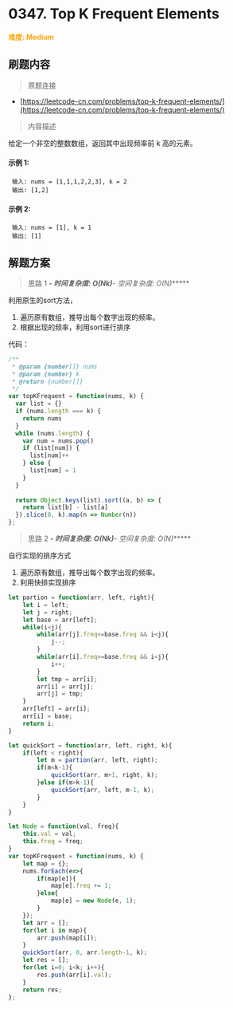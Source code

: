 # 0347. Top K Frequent Elements

**<font color=orange>难度: Medium</font>**

## 刷题内容

> 原题连接

* [https://leetcode-cn.com/problems/top-k-frequent-elements/](https://leetcode-cn.com/problems/top-k-frequent-elements/)

> 内容描述

给定一个非空的整数数组，返回其中出现频率前 k 高的元素。


#### 示例 1:

     输入: nums = [1,1,1,2,2,3], k = 2
     输出: [1,2]

#### 示例 2:

     输入: nums = [1], k = 1
     输出: [1]


## 解题方案

> 思路 1
******- 时间复杂度: O(N*k)******- 空间复杂度: O(N)******

利用原生的sort方法，
 1. 遍历原有数组，推导出每个数字出现的频率。
 2. 根据出现的频率，利用sort进行排序

代码：

```javascript
/**
 * @param {number[]} nums
 * @param {number} k
 * @return {number[]}
 */
var topKFrequent = function(nums, k) {
  var list = {}
  if (nums.length === k) {
    return nums
  }
  while (nums.length) {
    var num = nums.pop()
    if (list[num]) {
      list[num]++
    } else {
      list[num] = 1
    }
  }
  
  return Object.keys(list).sort((a, b) => {
    return list[b] - list[a]
  }).slice(0, k).map(n => Number(n))
};
```


> 思路 2
******- 时间复杂度: O(N*k)******- 空间复杂度: O(N)******

自行实现的排序方式
 1. 遍历原有数组，推导出每个数字出现的频率。
 2. 利用快排实现排序

```javascript
let partion = function(arr, left, right){
    let i = left;
    let j = right;
    let base = arr[left];
    while(i<j){
        while(arr[j].freq<=base.freq && i<j){
            j--;
        }
        while(arr[i].freq>=base.freq && i<j){
            i++;
        }
        let tmp = arr[i];
        arr[i] = arr[j];
        arr[j] = tmp;
    }
    arr[left] = arr[i];
    arr[i] = base;
    return i;
}

let quickSort = function(arr, left, right, k){
    if(left < right){
        let m = partion(arr, left, right);
        if(m<k-1){
            quickSort(arr, m+1, right, k);
        }else if(m>k-1){
            quickSort(arr, left, m-1, k);
        }
    }
}

let Node = function(val, freq){
    this.val = val;
    this.freq = freq;
}
var topKFrequent = function(nums, k) {
    let map = {};
    nums.forEach(e=>{
        if(map[e]){
            map[e].freq += 1;
        }else{
            map[e] = new Node(e, 1);
        }
    });
    let arr = [];
    for(let i in map){
        arr.push(map[i]);
    }
    quickSort(arr, 0, arr.length-1, k);
    let res = [];
    for(let i=0; i<k; i++){
        res.push(arr[i].val);
    }
    return res;
};

```
